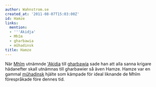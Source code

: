 ```yaml
---
author: Wahnstrom.se
created_at: '2011-08-07T15:03:00Z'
id: Hamze
links:
  mention:
  - '''Akidja'
  - Mhîm
  - gharbawia
  - mûhadinsk
title: Hamze
---
```


När [Mhîm] utnämnde ['Akidja] till [gharbawia] sade han att alla sanna krigare hädanefter skall
utnämnas till gharbawier så även Hamze. Hamze var en gammal [mûhadinsk] hjälte som kämpade för ideal
liknande de Mhîm förespråkade före dennes tid.

  [Mhîm]: Mhîm
  ['Akidja]: Akidja
  [gharbawia]: gharbawia
  [mûhadinsk]: mûhadinsk